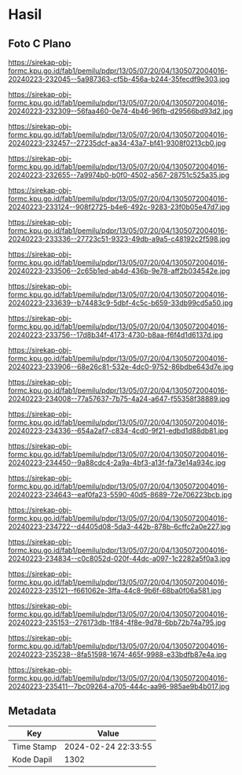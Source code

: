 # Hasil

## Foto C Plano

https://sirekap-obj-formc.kpu.go.id/fab1/pemilu/pdpr/13/05/07/20/04/1305072004016-20240223-232045--5a987363-cf5b-456a-b244-35fecdf9e303.jpg

https://sirekap-obj-formc.kpu.go.id/fab1/pemilu/pdpr/13/05/07/20/04/1305072004016-20240223-232309--56faa460-0e74-4b46-96fb-d29566bd93d2.jpg

https://sirekap-obj-formc.kpu.go.id/fab1/pemilu/pdpr/13/05/07/20/04/1305072004016-20240223-232457--27235dcf-aa34-43a7-bf41-9308f0213cb0.jpg

https://sirekap-obj-formc.kpu.go.id/fab1/pemilu/pdpr/13/05/07/20/04/1305072004016-20240223-232655--7a9974b0-b0f0-4502-a567-28751c525a35.jpg

https://sirekap-obj-formc.kpu.go.id/fab1/pemilu/pdpr/13/05/07/20/04/1305072004016-20240223-233124--908f2725-b4e6-492c-9283-23f0b05e47d7.jpg

https://sirekap-obj-formc.kpu.go.id/fab1/pemilu/pdpr/13/05/07/20/04/1305072004016-20240223-233336--27723c51-9323-49db-a9a5-c48192c2f598.jpg

https://sirekap-obj-formc.kpu.go.id/fab1/pemilu/pdpr/13/05/07/20/04/1305072004016-20240223-233506--2c65b1ed-ab4d-436b-9e78-aff2b034542e.jpg

https://sirekap-obj-formc.kpu.go.id/fab1/pemilu/pdpr/13/05/07/20/04/1305072004016-20240223-233639--b74483c9-5dbf-4c5c-b659-33db99cd5a50.jpg

https://sirekap-obj-formc.kpu.go.id/fab1/pemilu/pdpr/13/05/07/20/04/1305072004016-20240223-233756--17d8b34f-4173-4730-b8aa-f6f4d1d6137d.jpg

https://sirekap-obj-formc.kpu.go.id/fab1/pemilu/pdpr/13/05/07/20/04/1305072004016-20240223-233906--68e26c81-532e-4dc0-9752-86bdbe643d7e.jpg

https://sirekap-obj-formc.kpu.go.id/fab1/pemilu/pdpr/13/05/07/20/04/1305072004016-20240223-234008--77a57637-7b75-4a24-a647-f55358f38889.jpg

https://sirekap-obj-formc.kpu.go.id/fab1/pemilu/pdpr/13/05/07/20/04/1305072004016-20240223-234336--654a2af7-c834-4cd0-9f21-edbd1d88db81.jpg

https://sirekap-obj-formc.kpu.go.id/fab1/pemilu/pdpr/13/05/07/20/04/1305072004016-20240223-234450--9a88cdc4-2a9a-4bf3-a13f-fa73e14a934c.jpg

https://sirekap-obj-formc.kpu.go.id/fab1/pemilu/pdpr/13/05/07/20/04/1305072004016-20240223-234643--eaf0fa23-5590-40d5-8689-72e706223bcb.jpg

https://sirekap-obj-formc.kpu.go.id/fab1/pemilu/pdpr/13/05/07/20/04/1305072004016-20240223-234722--d4405d08-5da3-442b-878b-6cffc2a0e227.jpg

https://sirekap-obj-formc.kpu.go.id/fab1/pemilu/pdpr/13/05/07/20/04/1305072004016-20240223-234834--c0c8052d-020f-44dc-a097-1c2282a5f0a3.jpg

https://sirekap-obj-formc.kpu.go.id/fab1/pemilu/pdpr/13/05/07/20/04/1305072004016-20240223-235121--f661062e-3ffa-44c8-9b6f-68ba0f06a581.jpg

https://sirekap-obj-formc.kpu.go.id/fab1/pemilu/pdpr/13/05/07/20/04/1305072004016-20240223-235153--276173db-1f84-4f8e-9d78-6bb72b74a795.jpg

https://sirekap-obj-formc.kpu.go.id/fab1/pemilu/pdpr/13/05/07/20/04/1305072004016-20240223-235238--8fa51598-1674-465f-9988-e33bdfb87e4a.jpg

https://sirekap-obj-formc.kpu.go.id/fab1/pemilu/pdpr/13/05/07/20/04/1305072004016-20240223-235411--7bc09264-a705-444c-aa96-985ae9b4b017.jpg


## Metadata

| Key        | Value               |
| ---------- | ------------------- |
| Time Stamp | 2024-02-24 22:33:55 |
| Kode Dapil | 1302                |



